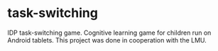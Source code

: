 # task-switching

IDP task-switching game.
Cognitive learning game for children run on Android tablets.
This project was done in cooperation with the LMU.
